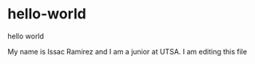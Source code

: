# hello-world
hello world


My name is Issac Ramirez and I am a junior at UTSA.
I am editing this file

